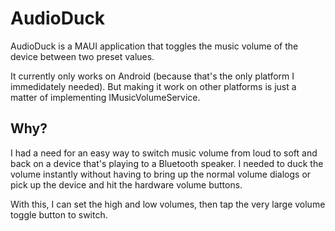 # AudioDuck

AudioDuck is a MAUI application that toggles the music volume of the device between two preset values.

It currently only works on Android (because that's the only platform I immedidately needed). But making it work on other platforms is just a matter of implementing IMusicVolumeService.

## Why?

I had a need for an easy way to switch music volume from loud to soft and back on a device that's playing to a Bluetooth speaker. I needed to duck the volume instantly without having to bring up the normal volume dialogs or pick up the device and hit the hardware volume buttons.

With this, I can set the high and low volumes, then tap the very large volume toggle button to switch.

